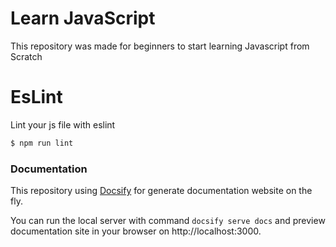 # Learn JavaScript

This repository was made for beginners to start learning Javascript from Scratch

# EsLint

Lint your js file with eslint

```sh
$ npm run lint
```
### Documentation

This repository using [Docsify](https://docsify.js.org) for generate documentation website on the fly.

You can run the local server with command `docsify serve docs` and preview documentation site in your browser on http://localhost:3000.
